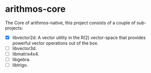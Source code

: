 # arithmos-core

The Core of arithmos-native, this project consists of a couple of sub-projects:

- [x] libvector2d: A vector utility in the R(2) vector-space that provides powerful vector operations out of the box.
- [ ] libvector3d.
- [ ] libmatrix4x4.
- [ ] libgebra.
- [ ] libtrigo. 